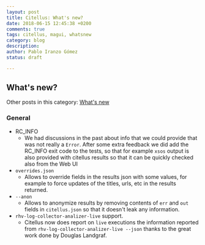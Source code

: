```yaml
---
layout: post
title: Citellus: What's new?
date: 2018-06-15 12:45:38 +0200
comments: true
tags: citellus, magui, whatsnew
category: blog
description:
author: Pablo Iranzo Gómez
status: draft

---
```


## What's new?

Other posts in this category: [What's new]({tag}whatsnew)

### General

- RC_INFO
    - We had discussions in the past about info that we could provide that was not really a `Error`. After some extra feedback we did add the RC_INFO exit code to the tests, so that for example `xsos` output is also provided with citellus results so that it can be quickly checked also from the Web UI
- `overrides.json`
    - Allows to override fields in the results json with some values, for example to force updates of the titles, urls, etc in the results returned.
- `--anon`
    - Allows to anonymize results by removing contents of `err` and `out` fields in `citellus.json` so that it doesn't leak any information.
- `rhv-log-collector-analizer-live` support.
    - Citellus now does report on `live` executions the information reported from `rhv-log-collector-analizer-live --json` thanks to the great work done by Douglas Landgraf.
